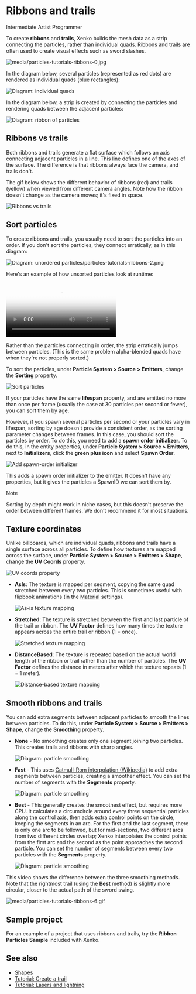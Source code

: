 # Ribbons and trails

<span class="label label-doc-level">Intermediate</span>
<span class="label label-doc-audience">Artist</span>
<span class="label label-doc-audience">Programmer</span>

To create **ribbons** and **trails**, Xenko builds the mesh data as a strip connecting the particles, rather than individual quads. Ribbons and trails are often used to create visual effects such as sword slashes.

![media/particles-tutorials-ribbons-0.jpg](media/ribbons-and-trails.jpg)

In the diagram below, several particles (represented as red dots) are rendered as individual quads (blue rectangles):

![Diagram: individual quads](media/particles-diagram-quads.png)

In the diagram below, a strip is created by connecting the particles and rendering quads between the adjacent particles:

![Diagram: ribbon of particles](media/particles-diagram-strip.png)

## Ribbons vs trails

Both ribbons and trails generate a flat surface which follows an axis connecting adjacent particles in a line. This line defines one of the axes of the surface. The difference is that ribbons always face the camera, and trails don't.

The gif below shows the different behavior of ribbons (red) and trails (yellow) when viewed from different camera angles. Note how the ribbon doesn't change as the camera moves; it's fixed in space.

![Ribbons vs trails](media/ribbons-vs-trails.gif)

## Sort particles

To create ribbons and trails, you usually need to sort the particles into an order. If you don't sort the particles, they connect erratically, as in this diagram:

![Diagram: unordered particles/particles-tutorials-ribbons-2.png](media/particles-diagram-unordered.png)

Here's an example of how unsorted particles look at runtime:

<p>
<video autoplay loop class="responsive-video" poster="tutorials/media/sword-slash-2.jpg">
   <source src="tutorials/media/sword-slash-2.mp4" type="video/mp4">
</video>
</p>

Rather than the particles connecting in order, the strip erratically jumps between particles. (This is the same problem alpha-blended quads have when they're not properly sorted.)

To sort the particles, under **Particle System > Source > Emitters**, change the **Sorting** property.

![Sort particles](tutorials/media/sort-by-order.png)

If your particles have the same **lifespan** property, and are emitted no more than once per frame (usually the case at 30 particles per second or fewer), you can sort them by age. 

However, if you spawn several particles per second or your particles vary in lifespan, sorting by age doesn't provide a consistent order, as the sorting parameter changes between frames. In this case, you should sort the particles by order. To do this, you need to add a **spawn order initializer**. To do this, in the entity properties, under **Particle System > Source > Emitters**, next to **Initializers**, click the **green plus icon** and select **Spawn Order**.

![Add spawn-order initializer](tutorials/media/add-spawn-order-initializer.png)

This adds a spawn order initializer to the emitter. It doesn't have any properties, but it gives the particles a SpawnID we can sort them by.

>[!Note]
>Sorting by depth might work in niche cases, but this doesn't preserve the order between different frames. We don't recommend it for most situations.

## Texture coordinates

Unlike billboards, which are individual quads, ribbons and trails have a single surface across all particles. To define how textures are mapped across the surface, under **Particle System > Source > Emitters > Shape**, change the **UV Coords** property.

![UV coords property](media/uv-coords.png)

 - **AsIs**: The texture is mapped per segment, copying the same quad stretched between every two particles. This is sometimes useful with flipbook animations (in the [Material](materials.md) settings).

    ![As-is texture mapping](media/particles-diagram-asis.png)
 
 - **Stretched**: The texture is stretched between the first and last particle of the trail or ribbon. The **UV Factor** defines how many times the texture appears across the entire trail or ribbon (1 = once).

     ![Stretched texture mapping](media/particles-diagram-stretched.png)

 - **DistanceBased**: The texture is repeated based on the actual world length of the ribbon or trail rather than the number of particles. The **UV Factor** defines the distance in meters after which the texture repeats (1 = 1 meter).

     ![Distance-based texture mapping](media/particles-diagram-distancebased.png)

## Smooth ribbons and trails

You can add extra segments between adjacent particles to smooth the lines between particles. To do this, under **Particle System > Source > Emitters > Shape**, change the **Smoothing** property.

 * **None** - No smoothing creates only one segment joining two particles. This creates trails and ribbons with sharp angles.

    ![Diagram: particle smoothing](media/diagram-smoothing-none.png)
 
 * **Fast** - This uses [Catmull-Rom interpolation (Wikipedia)](https://en.wikipedia.org/wiki/Centripetal_Catmull%E2%80%93Rom_spline) to add extra segments between particles, creating a smoother effect. You can set the number of segments with the **Segments** property.

     ![Diagram: particle smoothing](media/diagram-smoothing-fast.png)
 
 * **Best** - This generally creates the smoothest effect, but requires more CPU. It calculates a circumcircle around every three sequential particles along the control axis, then adds extra control points on the circle, keeping the segments in an arc. For the first and the last segment, there is only one arc to be followed, but for mid-sections, two different arcs from two different circles overlap; Xenko interpolates the control points from the first arc and the second as the point approaches the second particle. You can set the number of segments between every two particles with the **Segments** property.

    ![Diagram: particle smoothing](media/diagram-smoothing-best.png)

This video shows the difference between the three smoothing methods. Note that the rightmost trail (using the **Best** method) is slightly more circular, closer to the actual path of the sword swing.

![media/particles-tutorials-ribbons-6.gif](media/smoothing-comparison.gif)

## Sample project

For an example of a project that uses ribbons and trails, try the **Ribbon Particles Sample** included with Xenko.

## See also

* [Shapes](shapes.md)
* [Tutorial: Create a trail](tutorials/create-a-trail.md)
* [Tutorial: Lasers and lightning](tutorials/lasers-and-lightning.md)